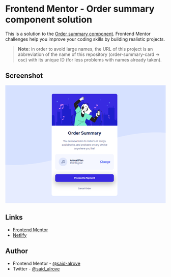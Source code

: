 # Frontend Mentor - Order summary component solution

This is a solution to the [Order summary component](https://www.frontendmentor.io/challenges/order-summary-component-QlPmajDUj/hub/order-summary-component-71-patternsass-ahZRW2gVy). Frontend Mentor challenges help you improve your coding skills by building realistic projects. 

> **Note:** in order to avoid large names, the URL of this project is an abbreviation of the name of this repository (order-summary-card -> osc) with its unique ID (for less problems with names already taken).

## Screenshot

![](design/screenshot.png)

## Links

- [Frontend Mentor](https://www.frontendmentor.io/solutions/order-summary-component-71-patternsass-ahZRW2gVy)
- [Netlify](https://osc-49a8yt.netlify.app/)

## Author

- Frontend Mentor - [@said-alrove](https://www.frontendmentor.io/profile/said-alrove)
- Twitter - [@said_alrove](https://twitter.com/said_alrove)

